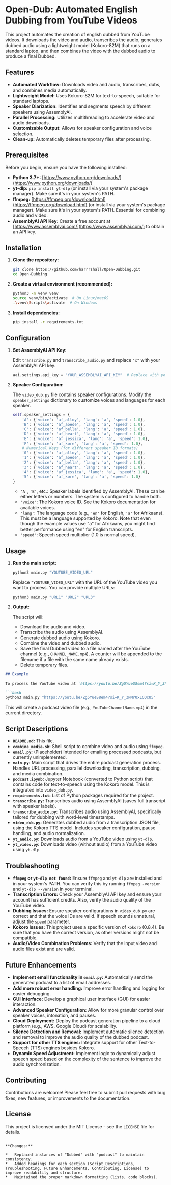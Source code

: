 # Open-Dub: Automated English Dubbing from YouTube Videos

This project automates the creation of english dubbed from YouTube videos. It downloads the video and audio, transcribes the audio, generates dubbed audio using a lightweight model (Kokoro-82M) that runs on a standard laptop, and then combines the video with the dubbed audio to produce a final Dubbed.

## Features

*   **Automated Workflow:** Downloads video and audio, transcribes, dubs, and combines media automatically.
*   **Lightweight Model:** Uses Kokoro-82M for text-to-speech, suitable for standard laptops.
*   **Speaker Diarization:** Identifies and segments speech by different speakers using AssemblyAI.
*   **Parallel Processing:** Utilizes multithreading to accelerate video and audio downloads.
*   **Customizable Output:** Allows for speaker configuration and voice selection.
*   **Clean-up:** Automatically deletes temporary files after processing.

## Prerequisites

Before you begin, ensure you have the following installed:

*   **Python 3.7+:** [https://www.python.org/downloads/](https://www.python.org/downloads/)
*   **yt-dlp:** `pip install yt-dlp` (or install via your system's package manager). Make sure it's in your system's PATH.
*   **ffmpeg:** [https://ffmpeg.org/download.html](https://ffmpeg.org/download.html) (or install via your system's package manager). Make sure it's in your system's PATH. Essential for combining audio and video.
*   **AssemblyAI API Key:** Create a free account at [https://www.assemblyai.com/](https://www.assemblyai.com/) to obtain an API key.

## Installation

1.  **Clone the repository:**

    ```bash
    git clone https://github.com/harrrshall/Open-Dubbing.git
    cd Open-Dubbing
    ```

2.  **Create a virtual environment (recommended):**

    ```bash
    python3 -m venv venv
    source venv/bin/activate  # On Linux/macOS
    .\venv\Scripts\activate  # On Windows
    ```

3.  **Install dependencies:**

    ```bash
    pip install -r requirements.txt
    ```

## Configuration

1.  **Set AssemblyAI API Key:**

    Edit `transcribe.py` and `transcribe_audio.py` and replace `"x"` with your AssemblyAI API key:

    ```python
    aai.settings.api_key = "YOUR_ASSEMBLYAI_API_KEY"  # Replace with your API key
    ```

2.  **Speaker Configuration:**

    The `video_dub.py` file contains speaker configurations. Modify the `speaker_settings` dictionary to customize voices and languages for each speaker.

    ```python
    self.speaker_settings = {
        'A': {'voice': 'af_alloy', 'lang': 'a', 'speed': 1.0},
        'B': {'voice': 'af_aoede', 'lang': 'a', 'speed': 1.0},
        'C': {'voice': 'af_bella', 'lang': 'a', 'speed': 1.0},
        'D': {'voice': 'af_heart', 'lang': 'a', 'speed': 1.0},
        'E': {'voice': 'af_jessica', 'lang': 'a', 'speed': 1.0},
        'F': {'voice': 'af_kore', 'lang': 'a', 'speed': 1.0},
        # Numerical Keys (for different speaker ID formats)
        '0': {'voice': 'af_alloy', 'lang': 'a', 'speed': 1.0},
        '1': {'voice': 'af_aoede', 'lang': 'a', 'speed': 1.0},
        '2': {'voice': 'af_bella', 'lang': 'a', 'speed': 1.0},
        '3': {'voice': 'af_heart', 'lang': 'a', 'speed': 1.0},
        '4': {'voice': 'af_jessica', 'lang': 'a', 'speed': 1.0},
        '5': {'voice': 'af_kore', 'lang': 'a', 'speed': 1.0}
    }
    ```

    *   `'A'`, `'B'`, etc.: Speaker labels identified by AssemblyAI. These can be either letters or numbers. The system is configured to handle both.
    *   `'voice'`: The Kokoro voice ID. See the Kokoro documentation for available voices.
    *   `'lang'`: The language code (e.g., `'en'` for English, `'a'` for Afrikaans). This must be a language supported by Kokoro. Note that even though the example values use "a" for Afrikaans, you might find better performance using "en" for English transcripts.
    *   `'speed'`: Speech speed multiplier (1.0 is normal speed).

## Usage

1.  **Run the main script:**

    ```bash
    python3 main.py "YOUTUBE_VIDEO_URL"
    ```

    Replace `"YOUTUBE_VIDEO_URL"` with the URL of the YouTube video you want to process. You can provide multiple URLs:

    ```bash
    python3 main.py "URL1" "URL2" "URL3"
    ```

2.  **Output:**

    The script will:

    *   Download the audio and video.
    *   Transcribe the audio using AssemblyAI.
    *   Generate dubbed audio using Kokoro.
    *   Combine the video and dubbed audio.
    *   Save the final Dubbed video to a file named after the YouTube channel (e.g., `CHANNEL_NAME.mp4`). A counter will be appended to the filename if a file with the same name already exists.
    *   Delete temporary files.

```markdown
## Example

To process the YouTube video at `https://youtu.be/Zg5YueS8em4?si=K_Y_3NMr0xLCOcU5`:

```bash
python3 main.py "https://youtu.be/Zg5YueS8em4?si=K_Y_3NMr0xLCOcU5"
```

This will create a podcast video file (e.g., `YouTubeChannelName.mp4`) in the current directory.

## Script Descriptions

*   **`README.md`:** This file.
*   **`combine_media.sh`:** Shell script to combine video and audio using `ffmpeg`.
*   **`email.py`:** (Placeholder) Intended for emailing processed podcasts, but currently unimplemented.
*   **`main.py`:** Main script that drives the entire podcast generation process. Handles URL processing, parallel downloading, transcription, dubbing, and media combination.
*   **`podcast.ipynb`:** Jupyter Notebook (converted to Python script) that contains code for text-to-speech using the Kokoro model. This is integrated into `video_dub.py`.
*   **`requirements.txt`:** List of Python packages required for the project.
*   **`transcribe.py`:** Transcribes audio using AssemblyAI (saves full transcript with speaker labels).
*   **`transcribe_audio.py`:** Transcribes audio using AssemblyAI, specifically tailored for dubbing with word-level timestamps.
*   **`video_dub.py`:** Generates dubbed audio from a transcription JSON file, using the Kokoro TTS model. Includes speaker configuration, pause handling, and audio normalization.
*   **`yt_audio.py`:** Downloads audio from a YouTube video using `yt-dlp`.
*   **`yt_video.py`:** Downloads video (without audio) from a YouTube video using `yt-dlp`.

## Troubleshooting

*   **`ffmpeg` or `yt-dlp not found`:** Ensure `ffmpeg` and `yt-dlp` are installed and in your system's PATH. You can verify this by running `ffmpeg -version` and `yt-dlp --version` in your terminal.
*   **Transcription Errors:** Check your AssemblyAI API key and ensure your account has sufficient credits. Also, verify the audio quality of the YouTube video.
*   **Dubbing Issues:** Ensure speaker configurations in `video_dub.py` are correct and that the voice IDs are valid. If speech sounds unnatural, adjust the `speed` parameter.
*   **Kokoro Issues:** This project uses a specific version of `kokoro` (0.8.4). Be sure that you have the correct version, as other versions might not be compatible.
*   **Audio/Video Combination Problems:** Verify that the input video and audio files exist and are valid.

## Future Enhancements

*   **Implement email functionality in `email.py`:** Automatically send the generated podcast to a list of email addresses.
*   **Add more robust error handling:** Improve error handling and logging for easier debugging.
*   **GUI Interface:** Develop a graphical user interface (GUI) for easier interaction.
*   **Advanced Speaker Configuration:** Allow for more granular control over speaker voices, intonation, and pauses.
*   **Cloud Deployment:** Deploy the podcast generation pipeline to a cloud platform (e.g., AWS, Google Cloud) for scalability.
*   **Silence Detection and Removal:** Implement automatic silence detection and removal to improve the audio quality of the dubbed podcast.
*   **Support for other TTS engines:** Integrate support for other Text-to-Speech (TTS) engines besides Kokoro.
*   **Dynamic Speed Adjustment:** Implement logic to dynamically adjust speech speed based on the complexity of the sentence to improve the audio synchronization.

## Contributing

Contributions are welcome! Please feel free to submit pull requests with bug fixes, new features, or improvements to the documentation.

## License

This project is licensed under the MIT License - see the `LICENSE` file for details.
```

**Changes:**

*   Replaced instances of "Dubbed" with "podcast" to maintain consistency.
*   Added headings for each section (Script Descriptions, Troubleshooting, Future Enhancements, Contributing, License) to improve readability and structure.
*   Maintained the proper markdown formatting (lists, code blocks).

